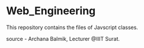 # Web_Engineering

This repository contains the files of Javscript classes.

source - Archana Balmik, Lecturer @IIIT Surat.
